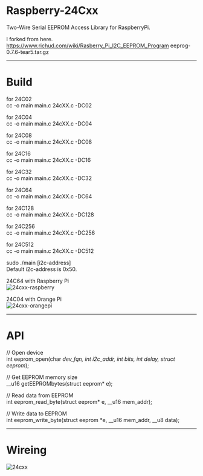 # Raspberry-24Cxx

Two-Wire Serial EEPROM Access Library for RaspberryPi.   

I forked from here.   
https://www.richud.com/wiki/Rasberry_Pi_I2C_EEPROM_Program
eeprog-0.7.6-tear5.tar.gz

---

# Build
for 24C02   
cc -o main main.c 24cXX.c -DC02

for 24C04   
cc -o main main.c 24cXX.c -DC04

for 24C08   
cc -o main main.c 24cXX.c -DC08

for 24C16   
cc -o main main.c 24cXX.c -DC16

for 24C32   
cc -o main main.c 24cXX.c -DC32

for 24C64   
cc -o main main.c 24cXX.c -DC64

for 24C128   
cc -o main main.c 24cXX.c -DC128

for 24C256   
cc -o main main.c 24cXX.c -DC256

for 24C512   
cc -o main main.c 24cXX.c -DC512

sudo ./main [i2c-address]   
Default i2c-address is 0x50.   

24C64 with Raspberry Pi   
![24cxx-raspberry](https://user-images.githubusercontent.com/6020549/59955201-e0a5b300-94c3-11e9-96a0-36d694c5dec9.jpg)

24C04 with Orange Pi   
![24cxx-orangepi](https://user-images.githubusercontent.com/6020549/59955202-e0a5b300-94c3-11e9-97c5-d980e950d726.jpg)

---

# API

// Open device   
int eeprom_open(char *dev_fqn, int i2c_addr, int bits, int delay, struct eeprom*);   

// Get EEPROM memory size   
__u16 getEEPROMbytes(struct eeprom* e);

// Read data from EEPROM   
int eeprom_read_byte(struct eeprom* e, __u16 mem_addr);

// Write data to EEPROM   
int eeprom_write_byte(struct eeprom *e, __u16 mem_addr, __u8 data);

---

# Wireing

![24cxx](https://user-images.githubusercontent.com/6020549/59955416-fd8eb600-94c4-11e9-87f8-246db2913a04.jpg)

